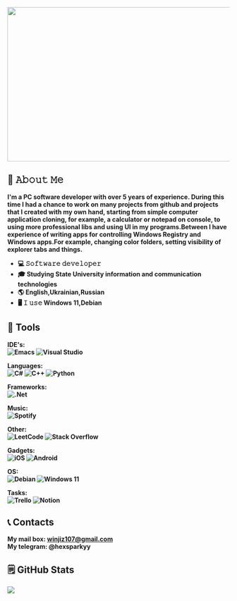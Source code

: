 <p align="center">
   <img src="https://github.com/hexsparky/hexsparky/assets/111631956/d343a8c8-e4b1-404a-a7ea-3ce8b773e712" width=600 height=350">
</p>
<b>
   
## :book: 𝙰𝚋𝚘𝚞𝚝 𝙼𝚎
I'm a PC software developer with over 5 years of experience.
During this time I had a chance to work on many projects from github and projects that I created with my own hand, starting from simple computer application cloning, for example, a calculator or notepad on console, to using more professional      libs and using UI in my programs.Between I have experience of writing apps for controlling Windows Registry and Windows apps.For example, changing color folders, setting visibility of explorer tabs and things.

- 💻 𝚂𝚘𝚏𝚝𝚠𝚊𝚛𝚎 𝚍𝚎𝚟𝚎𝚕𝚘𝚙𝚎𝚛
- 🎓 Studying State University information and communication technologies
- 🌎 English,Ukrainian,Russian
- 🖥 𝙸 𝚞𝚜𝚎 Windows 11,Debian


## :toolbox: Tools
IDE's:<br>
![Emacs](https://img.shields.io/badge/Emacs-%237F5AB6.svg?&style=for-the-badge&logo=gnu-emacs&logoColor=white)
![Visual Studio](https://img.shields.io/badge/Visual%20Studio-5C2D91.svg?style=for-the-badge&logo=visual-studio&logoColor=white)

Languages:<br>
![C#](https://img.shields.io/badge/c%23-%23239120.svg?style=for-the-badge&logo=c-sharp&logoColor=white)
![C++](https://img.shields.io/badge/c++-%2300599C.svg?style=for-the-badge&logo=c%2B%2B&logoColor=white)
![Python](https://img.shields.io/badge/python-3670A0?style=for-the-badge&logo=python&logoColor=ffdd54)

Frameworks:<br>
![.Net](https://img.shields.io/badge/.NET-5C2D91?style=for-the-badge&logo=.net&logoColor=white)

Music:<br>
![Spotify](https://img.shields.io/badge/Spotify-1ED760?style=for-the-badge&logo=spotify&logoColor=white)

Other:<br>
![LeetCode](https://img.shields.io/badge/LeetCode-000000?style=for-the-badge&logo=LeetCode&logoColor=#d16c06)
![Stack Overflow](https://img.shields.io/badge/-Stackoverflow-FE7A16?style=for-the-badge&logo=stack-overflow&logoColor=white)

Gadgets:<br>
![iOS](https://img.shields.io/badge/iOS-000000?style=for-the-badge&logo=ios&logoColor=white)
![Android](https://img.shields.io/badge/Android-3DDC84?style=for-the-badge&logo=android&logoColor=white)

OS:<br>
![Debian](https://img.shields.io/badge/Debian-D70A53?style=for-the-badge&logo=debian&logoColor=white)
![Windows 11](https://img.shields.io/badge/Windows%2011-%230079d5.svg?style=for-the-badge&logo=Windows%2011&logoColor=white)

Tasks:<br>
![Trello](https://img.shields.io/badge/Trello-%23026AA7.svg?style=for-the-badge&logo=Trello&logoColor=white)
![Notion](https://img.shields.io/badge/Notion-%23000000.svg?style=for-the-badge&logo=notion&logoColor=white)

## :telephone_receiver: Contacts
My mail box: winjiz107@gmail.com <br>
My telegram: @hexsparkyy
</b>

## :spiral_notepad: GitHub Stats
      
<a href="https://github.com/hexsparky">
  <img align="center" src="https://github-readme-stats.vercel.app/api/top-langs/?username=hexsparky&hide=java,html,tex&title_color=ffffff&text_color=c9cacc&icon_color=2bbc8a&bg_color=1d1f21&langs_count=3" /><br><br>
</a>
